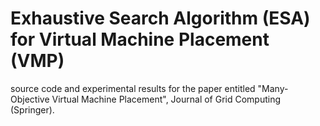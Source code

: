 # Exhaustive Search Algorithm (ESA) for Virtual Machine Placement (VMP)
source code and experimental results for the paper entitled "Many-Objective Virtual Machine Placement", Journal of Grid Computing (Springer).
